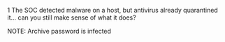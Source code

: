 1
The SOC detected malware on a host, but antivirus already quarantined it... can you still make sense of what it does?

NOTE: Archive password is infected